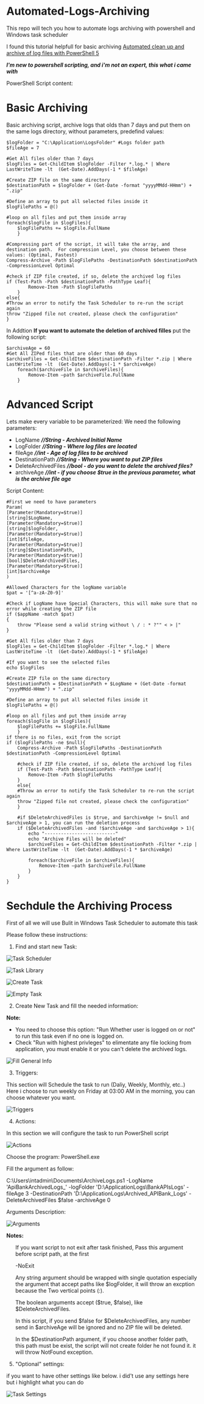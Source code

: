 # Automated-Logs-Archiving
This repo will tech you how to automate logs archiving with powershell and Windows task scheduler

I found this tutorial helpfull for basic archiving [Automated clean up and archive of log files with PowerShell 5](https://dejanstojanovic.net/powershell/2018/january/automated-clean-up-and-archive-of-log-files-with-powershell-5/)

***I'm new to powershell scripting, and i'm not an expert, this what i came with***

PowerShell Script content:

# Basic Archiving
Basic archiving script, archive logs that olds than 7 days and put them on the same logs directory, without parameters, predefind values:

```
$logFolder = "C:\Application\LogsFolder" #Logs folder path
$fileAge = 7

#Get All files older than 7 days
$logFiles = Get-ChildItem $logFolder -Filter *.log.* | Where LastWriteTime -lt  (Get-Date).AddDays(-1 * $fileAge)

#Create ZIP file on the same directory
$destinationPath = $logFolder + (Get-Date -format "yyyyMMdd-HHmm") + ".zip"

#Define an array to put all selected files inside it
$logFilePaths = @()

#loop on all files and put them inside array
foreach($logFile in $logFiles){
    $logFilePaths += $logFile.FullName  
    }
    
#Compressing part of the script, it will take the array, and destination path.  For compression Level, you choose between these values: (Optimal, Fastest)
Compress-Archive -Path $logFilePaths -DestinationPath $destinationPath -CompressionLevel Optimal

#check if ZIP file created, if so, delete the archived log files
if (Test-Path -Path $destinationPath -PathType Leaf){
        Remove-Item -Path $logFilePaths
    }
else{
#Throw an error to notify the Task Scheduler to re-run the script again
throw "Zipped file not created, please check the configuration"
}
```

In Addtion **If you want to automate the deletion of archived filles** put the following script:

```
$archiveAge = 60
#Get All ZIPed files that are older than 60 days
$archiveFiles = Get-ChildItem $destinationPath -Filter *.zip | Where LastWriteTime -lt  (Get-Date).AddDays(-1 * $archiveAge)
    foreach($archiveFile in $archiveFiles){  
        Remove-Item –path $archiveFile.FullName  
    }
```

# Advanced Script
Lets make every variable to be parameterized:
We need the following parameters: 
- LogName ***//String - Archived Initial Name***
- LogFolder ***//String - Where log files are located***
- fileAge ***//int - Age of log files to be archived***
- DestinationPath ***//String - Where you want to put ZIP files***
- DeleteArchivedFiles ***//bool - do you want to delete the archived files?***
- archiveAge ***//int - if you choose $true in the previous parameter, what is the archive file age***

Script Content:
```
#First we need to have parameters
Param(
[Parameter(Mandatory=$true)]  
[string]$LogName,
[Parameter(Mandatory=$true)]  
[string]$logFolder,  
[Parameter(Mandatory=$true)]  
[int]$fileAge,
[Parameter(Mandatory=$true)]
[string]$DestinationPath,
[Parameter(Mandatory=$true)]
[bool]$DeleteArchivedFiles,
[Parameter(Mandatory=$true)]
[int]$archiveAge
)

#Allowed Characters for the logName variable
$pat = '[^a-zA-Z0-9]'

#Check if LogName have Special Characters, this will make sure that no error while creating the ZIP file
if ($appName -match $pat)
{
    throw "Please send a valid string without \ / : * ?"" < > |"
}

#Get All files older than 7 days
$logFiles = Get-ChildItem $logFolder -Filter *.log.* | Where LastWriteTime -lt  (Get-Date).AddDays(-1 * $fileAge)  

#If you want to see the selected files
echo $logFiles

#Create ZIP file on the same directory
$destinationPath = $DestinationPath + $LogName + (Get-Date -format "yyyyMMdd-HHmm") + ".zip"

#Define an array to put all selected files inside it
$logFilePaths = @()

#loop on all files and put them inside array
foreach($logFile in $logFiles){
    $logFilePaths += $logFile.FullName  
    }
if there is no files, exit from the script
if ($logFilePaths -ne $null){
    Compress-Archive -Path $logFilePaths -DestinationPath $destinationPath -CompressionLevel Optimal 

    #check if ZIP file created, if so, delete the archived log files
    if (Test-Path -Path $destinationPath -PathType Leaf){
        Remove-Item -Path $logFilePaths
    }
    else{
    #Throw an error to notify the Task Scheduler to re-run the script again
    throw "Zipped file not created, please check the configuration"
    }
    
    #if $DeleteArchivedFiles is $true, and $archiveAge != $null and $archiveAge > 1, you can run the deletion process
    if ($DeleteArchivedFiles -and !$archiveAge -and $archiveAge > 1){
        echo "--------------------------"
        echo "Archive Files will be deleted"
        $archiveFiles = Get-ChildItem $destinationPath -Filter *.zip | Where LastWriteTime -lt  (Get-Date).AddDays(-1 * $archiveAge)

        foreach($archiveFile in $archiveFiles){  
            Remove-Item –path $archiveFile.FullName  
        }
    }
}
```

# Sechdule the Archiving Process
First of all we will use Bulit in Windows Task Scheduler to automate this task

Please follow these instructions:


1. Find and start new Task:

![Task Scheduler](https://user-images.githubusercontent.com/15194656/117161898-f75d0680-adca-11eb-8db2-d04508486b2f.png)

![Task Library](https://user-images.githubusercontent.com/15194656/117162218-43a84680-adcb-11eb-9e77-e9b27b7dc2b5.png)

![Create Task](https://user-images.githubusercontent.com/15194656/117162237-46a33700-adcb-11eb-8e30-b3b5e460cb2b.png)

![Empty Task](https://user-images.githubusercontent.com/15194656/117162402-676b8c80-adcb-11eb-9a43-f3362878d53f.png)


2. Create New Task and fill the needed information:

**Note:**

- You need to choose this option: "Run Whether user is logged on or not" to run this task even if no one is logged on.
- Check "Run with highest privleges" to elimentate any file locking from application, you must enable it or you can't delete the archived logs.

![Fill General Info](https://user-images.githubusercontent.com/15194656/117162440-705c5e00-adcb-11eb-815c-f1f9a5a4e7fa.png)


3. Triggers:

This section will Schedule the task to run (Daliy, Weekly, Monthly, etc..)
Here i choose to run weekly on Friday at 03:00 AM in the morning, you can choose whatever you want.

![Triggers](https://user-images.githubusercontent.com/15194656/117163912-c67dd100-adcc-11eb-8c46-40cec444fc3c.png)


4. Actions:

In this section we will configure the task to run PowerShell script

![Actions](https://user-images.githubusercontent.com/15194656/117165415-25901580-adce-11eb-8563-45b26ae7e78a.png)

Choose the program: PowerShell.exe

Fill the argument as follow:

C:\Users\intadmin\Documents\ArchiveLogs.ps1 -LogName 'ApiBankArchivedLogs_' -logFolder 'D:\ApplicationLogs\BankAPIsLogs\' -fileAge 3 -DestinationPath 'D:\ApplicationLogs\Archived_APIBank_Logs\' -DeleteArchivedFiles $false -archiveAge 0

Arguments Description:

![Arguments](https://user-images.githubusercontent.com/15194656/117166306-ea421680-adce-11eb-96d1-aeef63955e49.png)

**Notes:**

<ul>
  If you want script to not exit after task finished, Pass this argument before script path, at the first

  -NoExit
</ul>

<ul>
Any string argument should be wrapped with single quotation especially the argument that accept paths like $logFolder, it will throw an excption because the Two vertical points (:).
</ul>

<ul>
The boolean arguments accept ($true, $false), like $DeleteArchivedFiles.
</ul>

<ul>
In this script, if you send $false for $DeleteArchivedFiles, any number send in $archiveAge will be ignored and no ZIP file will be deleted.
</ul>

<ul>
In the $DestinationPath argument, if you choose another folder path, this path must be exist, the script will not create folder he not found it. it will throw NotFound exception.
</ul>


5. "Optional" settings:

if you want to have other settings like below. i did't use any settings here but i highlight what you can do

![Task Settings](https://user-images.githubusercontent.com/15194656/117168419-caabed80-add0-11eb-999c-3c60ddf3e044.png)
